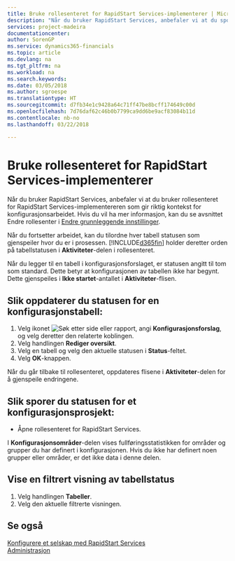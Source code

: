 ```yaml
---
title: Bruke rollesenteret for RapidStart Services-implementerer | Microsoft-dokumentasjon
description: "Når du bruker RapidStart Services, anbefaler vi at du sporer arbeidet og bruker rollesenteret for RapidStart Services-implementereren som gir riktig kontekst for konfigurasjonsarbeidet."
services: project-madeira
documentationcenter: 
author: SorenGP
ms.service: dynamics365-financials
ms.topic: article
ms.devlang: na
ms.tgt_pltfrm: na
ms.workload: na
ms.search.keywords: 
ms.date: 03/05/2018
ms.author: sgroespe
ms.translationtype: HT
ms.sourcegitcommit: d7fb34e1c9428a64c71ff47be8bcff174649c00d
ms.openlocfilehash: 7d76daf62c46b0b7799ca9dd6be9acf83084b11d
ms.contentlocale: nb-no
ms.lasthandoff: 03/22/2018

---
```

# <a name="use-the-rapidstart-services-implementer-role-center"></a>Bruke rollesenteret for RapidStart Services-implementerer
Når du bruker RapidStart Services, anbefaler vi at du bruker rollesenteret for RapidStart Services-implementereren som gir riktig kontekst for konfigurasjonsarbeidet. Hvis du vil ha mer informasjon, kan du se avsnittet Endre rollesenter i [Endre grunnleggende innstillinger](ui-change-basic-settings.md).

Når du fortsetter arbeidet, kan du tilordne hver tabell statusen som gjenspeiler hvor du er i prosessen. [!INCLUDE[d365fin](includes/d365fin_md.md)] holder deretter orden på tabellstatusen i **Aktiviteter**-delen i rollesenteret.  

Når du legger til en tabell i konfigurasjonsforslaget, er statusen angitt til tom som standard. Dette betyr at konfigurasjonen av tabellen ikke har begynt. Dette gjenspeiles i **Ikke startet**-antallet i **Aktiviteter**-flisen.  

## <a name="to-update-the-status-of-a-configuration-table"></a>Slik oppdaterer du statusen for en konfigurasjonstabell:  
1.  Velg ikonet ![Søk etter side eller rapport](media/ui-search/search_small.png "Ikonet Søk etter side eller rapport"), angi **Konfigurasjonsforslag**, og velg deretter den relaterte koblingen.  
2.  Velg handlingen **Rediger oversikt**.  
3.  Velg en tabell og velg den aktuelle statusen i **Status**-feltet.  
4.  Velg **OK**-knappen.  

Når du går tilbake til rollesenteret, oppdateres flisene i **Aktiviteter**-delen for å gjenspeile endringene.  

## <a name="to-track-the-status-of-a-configuration-project"></a>Slik sporer du statusen for et konfigurasjonsprosjekt:  
- Åpne rollesenteret for RapidStart Services.  

I **Konfigurasjonsområder**-delen vises fullføringsstatistikken for områder og grupper du har definert i konfigurasjonen. Hvis du ikke har definert noen grupper eller områder, er det ikke data i denne delen.  

## <a name="to-see-a-filtered-view-of-table-status"></a>Vise en filtrert visning av tabellstatus  
1. Velg handlingen **Tabeller**.  
2. Velg den aktuelle filtrerte visningen.  

## <a name="see-also"></a>Se også  
[Konfigurere et selskap med RapidStart Services](admin-set-up-a-company-with-rapidstart.md)  
[Administrasjon](admin-setup-and-administration.md)

